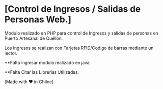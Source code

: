 # [Control de Ingresos / Salidas de Personas Web.]



Modulo realizado en PHP para control de Ingresos y salidas de personas en Puerto Artesanal de Quéllon.

Los ingresos se realizan con Tarjetas RFID/Codigo de barras mediante un lector.

**Falta ingresar modulo realizado en java.



**Falta Citar las Librerias Utilizadas.


[Made with ♥ in Chiloe]
